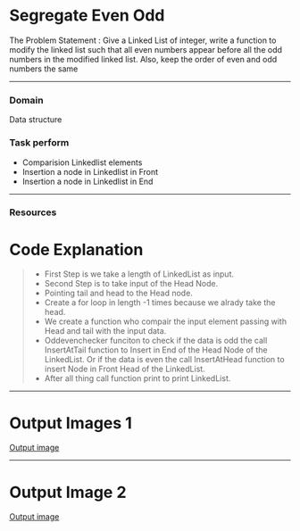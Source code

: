 # Segregate Even Odd

The Problem Statement : Give a Linked List of integer, write a function to modify the linked list such that all even numbers appear before all the odd numbers in the modified linked list. Also, keep the order of even and odd numbers the same

<hr>

### Domain
Data structure 

### Task perform 
- Comparision Linkedlist elements
- Insertion a node in Linkedlist in Front
- Insertion a node in Linkedlist in End

<hr>

### Resources 


# Code Explanation 
> - First Step is we take a length of LinkedList as input.
> - Second Step is to take input of the Head Node.
> - Pointing tail and head to the Head node.
> - Create a for loop in length -1 times because we alrady take the head.
> - We create a function who compair the input element passing with Head and tail  with the input data.
> -  Oddevenchecker funciton to check if the data is odd the call InsertAtTail function to Insert in End of the Head Node of the LinkedList. Or if the data is even the call InsertAtHead function to insert Node in Front Head of the LinkedList.
> - After all thing call function print to print LinkedList.


<hr>

# Output Images 1
[Output image](OutputImages/output1.png)

<hr>

# Output Image 2
[Output image](OutputImages/output1.png)
